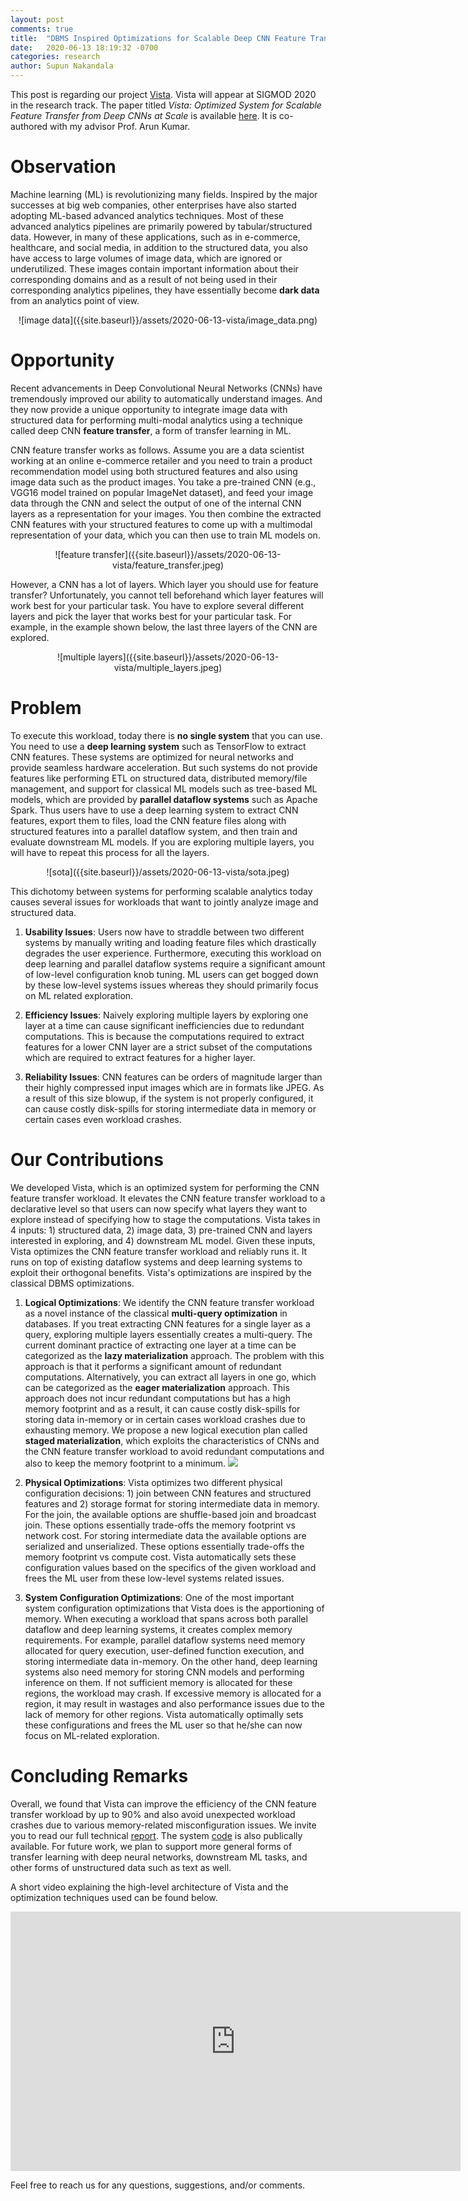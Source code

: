 ```yaml
---
layout: post
comments: true
title:  "DBMS Inspired Optimizations for Scalable Deep CNN Feature Transfer"
date:   2020-06-13 18:19:32 -0700
categories: research
author: Supun Nakandala
---
```


This post is regarding our project [Vista](https://adalabucsd.github.io/vista.html). Vista will appear at SIGMOD 2020 in the research track. The paper titled *Vista: Optimized System for Scalable Feature Transfer from Deep CNNs at Scale* is available [here](https://adalabucsd.github.io/papers/2020_Vista_SIGMOD.pdf). It is co-authored with my advisor Prof. Arun Kumar.


Observation
===========
Machine learning (ML) is revolutionizing many fields. Inspired by the major successes at big web companies, other enterprises have also started adopting ML-based advanced analytics techniques. Most of these advanced analytics pipelines are primarily powered by tabular/structured data. However, in many of these applications, such as in e-commerce, healthcare, and social media, in addition to the structured data, you also have access to large volumes of image data, which are ignored or underutilized. These images contain important information about their corresponding domains and as a result of not being used in their corresponding analytics pipelines, they have essentially become **dark data** from an analytics point of view.

<div align="center" markdown="1">
![image data]({{site.baseurl}}/assets/2020-06-13-vista/image_data.png)
</div>

Opportunity
===========
Recent advancements in Deep Convolutional Neural Networks (CNNs) have tremendously improved our ability to automatically understand images. And they now provide a unique opportunity to integrate image data with structured data for performing multi-modal analytics using a technique called deep CNN **feature transfer**, a form of transfer learning in ML.

CNN feature transfer works as follows. Assume you are a data scientist working at an online e-commerce retailer and you need to train a product recommendation model using both structured features and also using image data such as the product images.
You take a pre-trained CNN (e.g., VGG16 model trained on popular ImageNet dataset), and feed your image data through the CNN and select the output of one of the internal CNN layers as a representation for your images. You then combine the extracted CNN features with your structured features to come up with a multimodal representation of your data, which you can then use to train ML models on.

<div align="center" markdown="1">
![feature transfer]({{site.baseurl}}/assets/2020-06-13-vista/feature_transfer.jpeg)
</div>

However, a CNN has a lot of layers. Which layer you should use for feature transfer? Unfortunately, you cannot tell beforehand which layer features will work best for your particular task. You have to explore several different layers and pick the layer that works best for your particular task. For example, in the example shown below, the last three layers of the CNN are explored.

<div align="center" markdown="1">
![multiple layers]({{site.baseurl}}/assets/2020-06-13-vista/multiple_layers.jpeg)
</div>


Problem
=======
To execute this workload, today there is **no single system** that you can use. You need to use a **deep learning system** such as TensorFlow to extract CNN features. These systems are optimized for neural networks and provide seamless hardware acceleration.
But such systems do not provide features like performing ETL on structured data, distributed memory/file management, and support for classical ML models such as tree-based ML models, which are provided by **parallel dataflow systems** such as Apache Spark.
Thus users have to use a deep learning system to extract CNN features, export them to files, load the CNN feature files along with structured features into a parallel dataflow system, and then train and evaluate downstream ML models. If you are exploring multiple layers, you will have to repeat this process for all the layers.

<div align="center" markdown="1">
![sota]({{site.baseurl}}/assets/2020-06-13-vista/sota.jpeg)
</div>

This dichotomy between systems for performing scalable analytics today causes several issues for workloads that want to jointly analyze image and structured data.

1. **Usability Issues**: Users now have to straddle between two different systems by manually writing and loading feature files which drastically degrades the user experience. Furthermore, executing this workload on deep learning and parallel dataflow systems require a significant amount of low-level configuration knob tuning. ML users can get bogged down by these low-level systems issues whereas they should primarily focus on ML related exploration.

2. **Efficiency Issues**: Naively exploring multiple layers by exploring one layer at a time can cause significant inefficiencies due to redundant computations. This is because the computations required to extract features for a lower CNN layer are a strict subset of the computations which are required to extract features for a higher layer.

3. **Reliability Issues**: CNN features can be orders of magnitude larger than their highly compressed input images which are in formats like JPEG. As a result of this size blowup, if the system is not properly configured, it can cause costly disk-spills for storing intermediate data in memory or certain cases even workload crashes.

Our Contributions
==================
We developed Vista, which is an optimized system for performing the CNN feature transfer workload. It elevates the CNN feature transfer workload to a declarative level so that users can now specify what layers they want to explore instead of specifying how to stage the computations.
Vista takes in 4 inputs: 1) structured data, 2) image data, 3) pre-trained CNN and layers interested in exploring, and 4) downstream ML model.
Given these inputs, Vista optimizes the CNN feature transfer workload and reliably runs it.
It runs on top of existing dataflow systems and deep learning systems to exploit their orthogonal benefits. Vista's optimizations are inspired by the classical DBMS optimizations.

1. **Logical Optimizations**: We identify the CNN feature transfer workload as a novel instance of the classical **multi-query optimization** in databases. If you treat extracting CNN features for a single layer as a query, exploring multiple layers essentially creates a multi-query. The current dominant practice of extracting one layer at a time can be categorized as the **lazy materialization** approach. The problem with this approach is that it performs a significant amount of redundant computations. Alternatively, you can extract all layers in one go, which can be categorized as the **eager materialization** approach. This approach does not incur redundant computations but has a high memory footprint and as a result, it can cause costly disk-spills for storing data in-memory or in certain cases workload crashes due to exhausting memory. We propose a new logical execution plan called **staged materialization**, which exploits the characteristics of CNNs and the CNN feature transfer workload to avoid redundant computations and also to keep the memory footprint to a minimum.
![]({{site.baseurl}}/assets/2020-06-13-vista/tradeoff.jpeg)

2. **Physical Optimizations**: Vista optimizes two different physical configuration decisions: 1) join between CNN features and structured features and 2) storage format for storing intermediate data in memory. For the join, the available options are shuffle-based join and broadcast join. These options essentially trade-offs the memory footprint vs network cost. For storing intermediate data the available options are serialized and unserialized. These options essentially trade-offs the memory footprint vs compute cost. Vista automatically sets these configuration values based on the specifics of the given workload and frees the ML user from these low-level systems related issues.

3. **System Configuration Optimizations**: One of the most important system configuration optimizations that Vista does is the apportioning of memory. When executing a workload that spans across both parallel dataflow and deep learning systems, it creates complex memory requirements. For example, parallel dataflow systems need memory allocated for query execution, user-defined function execution, and storing intermediate data in-memory. On the other hand, deep learning systems also need memory for storing CNN models and performing inference on them. If not sufficient memory is allocated for these regions, the workload may crash. If excessive memory is allocated for a region, it may result in wastages and also performance issues due to the lack of memory for other regions. Vista automatically optimally sets these configurations and frees the ML user so that he/she can now focus on ML-related exploration.

Concluding Remarks
==================
Overall, we found that Vista can improve the efficiency of the CNN feature transfer workload by up to 90% and also avoid unexpected workload crashes due to various memory-related misconfiguration issues.
We invite you to read our full technical [report](https://adalabucsd.github.io/papers/TR_2020_Vista.pdf). The system [code](https://github.com/adalabucsd/vista) is also publically available.
For future work, we plan to support more general forms of transfer learning with deep neural networks, downstream ML tasks, and other forms of unstructured data such as text as well.

A short video explaining the high-level architecture of Vista and the optimization techniques used can be found below.
<div align="center" markdown="1">
<iframe width="720" height="415" src="https://youtube.com/embed/nmfUFCDthAo" frameborder="0" allow="accelerometer; autoplay; encrypted-media; gyroscope; picture-in-picture" allowfullscreen></iframe>
</div>

Feel free to reach us for any questions, suggestions, and/or comments.
